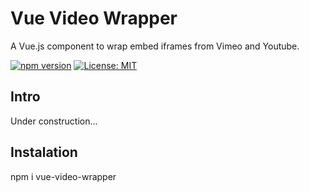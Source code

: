 # Vue Video Wrapper
A Vue.js component to wrap embed iframes from Vimeo and Youtube.

[![npm version](https://img.shields.io/badge/npm-v0.1.1-blue.svg)](https://img.shields.io/badge/npm-v0.1.1-blue)
[![License: MIT](https://img.shields.io/badge/License-MIT-yellow.svg)](https://opensource.org/licenses/MIT)

## Intro

Under construction...

## Instalation

npm i vue-video-wrapper
